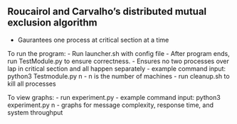 ## Roucairol and Carvalho’s distributed mutual exclusion algorithm

- Gaurantees one process at critical section at a time

To run the program:
    - Run launcher.sh with config file
    - After program ends, run TestModule.py to ensure correctness.
        - Ensures no two processes over lap in critical section and all happen separately
        - example command input: python3 Testmodule.py n
        - n is the number of machines
    - run cleanup.sh to kill all processes

To view graphs:
    - run experiment.py
        - example command input: python3 experiment.py n
        - graphs for message complexity, response time, and system throughput
    